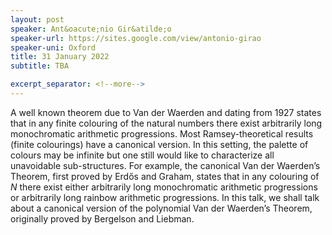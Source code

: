 ```yaml
---
layout: post
speaker: Ant&oacute;nio Gir&atilde;o
speaker-url: https://sites.google.com/view/antonio-girao
speaker-uni: Oxford
title: 31 January 2022
subtitle: TBA

excerpt_separator: <!--more-->
---
```

A well known theorem due to Van der Waerden and dating from 1927 states that in any finite
colouring of the natural numbers there exist arbitrarily long monochromatic arithmetic progressions. Most
Ramsey-theoretical results (finite colourings) have a canonical version. In this setting, the palette of colours
may be infinite but one still would like to characterize all unavoidable sub-structures. For example, the
canonical Van der Waerden’s Theorem, first proved by Erd&#337;s and Graham, states that in any colouring
of $N$ there exist either arbitrarily long monochromatic arithmetic progressions or arbitrarily long rainbow
arithmetic progressions. In this talk, we shall talk about a canonical version of the polynomial Van der
Waerden’s Theorem, originally proved by Bergelson and Liebman.


<!--more-->
